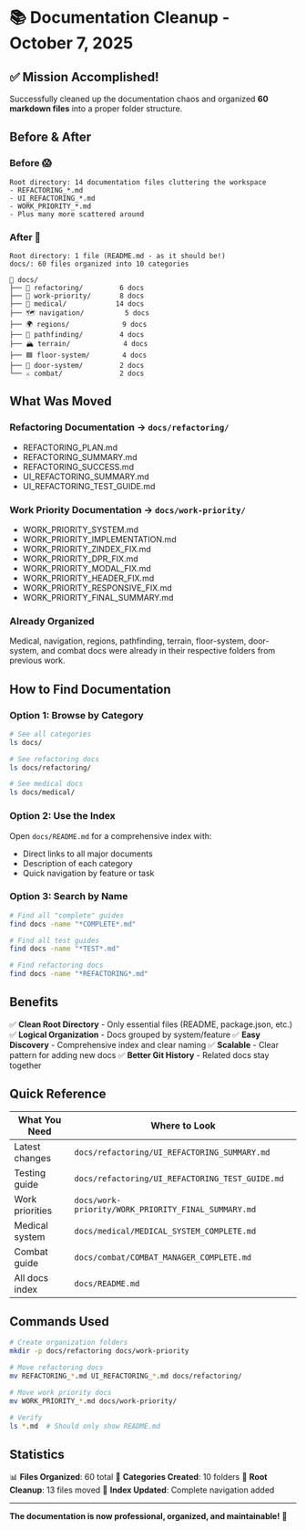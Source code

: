 # 📚 Documentation Cleanup - October 7, 2025

## ✅ Mission Accomplished!

Successfully cleaned up the documentation chaos and organized **60 markdown files** into a proper folder structure.

## Before & After

### Before 😱
```
Root directory: 14 documentation files cluttering the workspace
- REFACTORING_*.md
- UI_REFACTORING_*.md  
- WORK_PRIORITY_*.md
- Plus many more scattered around
```

### After 🎉
```
Root directory: 1 file (README.md - as it should be!)
docs/: 60 files organized into 10 categories

📁 docs/
├── 🔧 refactoring/         6 docs
├── 🎯 work-priority/       8 docs
├── 🏥 medical/            14 docs
├── 🗺️ navigation/          5 docs
├── 🌍 regions/             9 docs
├── 🧭 pathfinding/         4 docs
├── 🏔️ terrain/             4 docs
├── 🟦 floor-system/        4 docs
├── 🚪 door-system/         2 docs
└── ⚔️ combat/              2 docs
```

## What Was Moved

### Refactoring Documentation → `docs/refactoring/`
- REFACTORING_PLAN.md
- REFACTORING_SUMMARY.md
- REFACTORING_SUCCESS.md
- UI_REFACTORING_SUMMARY.md
- UI_REFACTORING_TEST_GUIDE.md

### Work Priority Documentation → `docs/work-priority/`
- WORK_PRIORITY_SYSTEM.md
- WORK_PRIORITY_IMPLEMENTATION.md
- WORK_PRIORITY_ZINDEX_FIX.md
- WORK_PRIORITY_DPR_FIX.md
- WORK_PRIORITY_MODAL_FIX.md
- WORK_PRIORITY_HEADER_FIX.md
- WORK_PRIORITY_RESPONSIVE_FIX.md
- WORK_PRIORITY_FINAL_SUMMARY.md

### Already Organized
Medical, navigation, regions, pathfinding, terrain, floor-system, door-system, and combat docs were already in their respective folders from previous work.

## How to Find Documentation

### Option 1: Browse by Category
```bash
# See all categories
ls docs/

# See refactoring docs
ls docs/refactoring/

# See medical docs
ls docs/medical/
```

### Option 2: Use the Index
Open `docs/README.md` for a comprehensive index with:
- Direct links to all major documents
- Description of each category
- Quick navigation by feature or task

### Option 3: Search by Name
```bash
# Find all "complete" guides
find docs -name "*COMPLETE*.md"

# Find all test guides  
find docs -name "*TEST*.md"

# Find refactoring docs
find docs -name "*REFACTORING*.md"
```

## Benefits

✅ **Clean Root Directory** - Only essential files (README, package.json, etc.)
✅ **Logical Organization** - Docs grouped by system/feature
✅ **Easy Discovery** - Comprehensive index and clear naming
✅ **Scalable** - Clear pattern for adding new docs
✅ **Better Git History** - Related docs stay together

## Quick Reference

| What You Need | Where to Look |
|--------------|---------------|
| Latest changes | `docs/refactoring/UI_REFACTORING_SUMMARY.md` |
| Testing guide | `docs/refactoring/UI_REFACTORING_TEST_GUIDE.md` |
| Work priorities | `docs/work-priority/WORK_PRIORITY_FINAL_SUMMARY.md` |
| Medical system | `docs/medical/MEDICAL_SYSTEM_COMPLETE.md` |
| Combat guide | `docs/combat/COMBAT_MANAGER_COMPLETE.md` |
| All docs index | `docs/README.md` |

## Commands Used

```bash
# Create organization folders
mkdir -p docs/refactoring docs/work-priority

# Move refactoring docs
mv REFACTORING_*.md UI_REFACTORING_*.md docs/refactoring/

# Move work priority docs
mv WORK_PRIORITY_*.md docs/work-priority/

# Verify
ls *.md  # Should only show README.md
```

## Statistics

📊 **Files Organized**: 60 total
📁 **Categories Created**: 10 folders
🧹 **Root Cleanup**: 13 files moved
📖 **Index Updated**: Complete navigation added

---

**The documentation is now professional, organized, and maintainable!** 🚀
